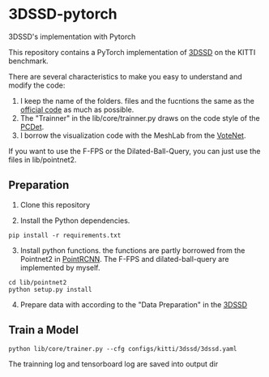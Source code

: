 # 3DSSD-pytorch
 3DSSD's implementation with Pytorch

This repository contains a PyTorch implementation of [3DSSD](https://github.com/Jia-Research-Lab/3DSSD) on the KITTI benchmark.

There are several characteristics to make you easy to understand and modify the code:
1. I keep the name of the folders. files and the fucntions the same as the [official code](https://github.com/Jia-Research-Lab/3DSSD) as much as possible. 
2. The "Trainner" in the lib/core/trainner.py draws on the code style of the [PCDet](https://github.com/open-mmlab/OpenPCDet).
3. I borrow the visualization code with the MeshLab from the [VoteNet](https://github.com/facebookresearch/votenet).

If you want to use the F-FPS or the Dilated-Ball-Query, you can just use the files in lib/pointnet2.

## Preparation

1. Clone this repository

2. Install the Python dependencies.

```
pip install -r requirements.txt
```

3. Install python functions. the functions are partly borrowed from the Pointnet2 in [PointRCNN](https://github.com/sshaoshuai/PointRCNN). The F-FPS and dilated-ball-query are implemented by myself.

```
cd lib/pointnet2
python setup.py install
```

4. Prepare data with according to the "Data Preparation" in the [3DSSD](https://github.com/Jia-Research-Lab/3DSSD)

## Train a Model

```
python lib/core/trainer.py --cfg configs/kitti/3dssd/3dssd.yaml
```

The trainning log and tensorboard log are saved into output dir


